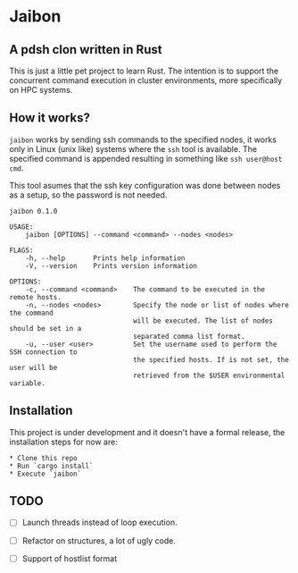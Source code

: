 # Jaibon
## A pdsh clon written in Rust

This is just a little pet project to learn Rust. The intention is to support the concurrent command execution in cluster environments, more specifically on HPC systems. 

## How it works?

`jaibon` works by sending ssh commands to the specified nodes, it works only in Linux (unix like) systems where the `ssh` tool is available. The specified command is appended resulting in something like `ssh user@host cmd`.

This tool asumes that the ssh key configuration was done between nodes as a setup, so the password is not needed.

```
jaibon 0.1.0

USAGE:
    jaibon [OPTIONS] --command <command> --nodes <nodes>

FLAGS:
    -h, --help       Prints help information
    -V, --version    Prints version information

OPTIONS:
    -c, --command <command>    The command to be executed in the remote hosts.
    -n, --nodes <nodes>        Specify the node or list of nodes where the command
                               will be executed. The list of nodes should be set in a
                               separated comma list format.
    -u, --user <user>          Set the username used to perform the SSH connection to
                               the specified hosts. If is not set, the user will be
                               retrieved from the $USER environmental variable.

```

## Installation

This project is under development and it doesn't have a formal release, the installation steps for now are: 

    * Clone this repo
    * Run `cargo install`
    * Execute `jaibon`
    
## TODO

- [ ] Launch threads instead of loop execution.
- [ ] Refactor on structures, a lot of ugly code.
- [ ] Support of hostlist format

